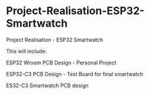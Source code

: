 # Project-Realisation-ESP32-Smartwatch
Project Realisation - ESP32 Smartwatch


This will include:

ESP32 Wroom PCB Design - Personal Project

ESP32-C3 PCB Design - Test Board for final smartwatch

ES32-C3 Smartwatch PCB design
